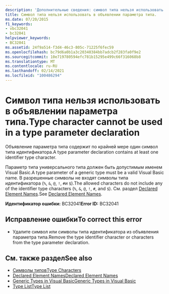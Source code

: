 ```yaml
---
description: 'Дополнительные сведения: символ типа нельзя использовать в объявлении параметра типа'
title: Символ типа нельзя использовать в объявлении параметра типа.
ms.date: 07/20/2015
f1_keywords:
- vbc32041
- bc32041
helpviewer_keywords:
- BC32041
ms.assetid: 24f9a514-f3d4-46c3-805c-71225f6fec59
ms.openlocfilehash: bc79d6a0b1a3c20340384bb7adcb2f283fa0f9e2
ms.sourcegitcommit: 10e719780594efc781b15295e499c66f316068b8
ms.translationtype: MT
ms.contentlocale: ru-RU
ms.lasthandoff: 02/14/2021
ms.locfileid: "100486294"
---
```

# <a name="type-character-cannot-be-used-in-a-type-parameter-declaration"></a><span data-ttu-id="c2599-103">Символ типа нельзя использовать в объявлении параметра типа.</span><span class="sxs-lookup"><span data-stu-id="c2599-103">Type character cannot be used in a type parameter declaration</span></span>

<span data-ttu-id="c2599-104">Объявление параметра типа содержит по крайней мере один символ типа идентификатора.</span><span class="sxs-lookup"><span data-stu-id="c2599-104">A type parameter declaration contains at least one identifier type character.</span></span>  
  
 <span data-ttu-id="c2599-105">Параметр типа универсального типа должен быть допустимым именем Visual Basic.</span><span class="sxs-lookup"><span data-stu-id="c2599-105">A type parameter of a generic type must be a valid Visual Basic name.</span></span> <span data-ttu-id="c2599-106">В разрешенные символы не входят символы типа идентификатора (`%`, `&`, `@`, `!`, `#`и `$`).</span><span class="sxs-lookup"><span data-stu-id="c2599-106">The allowed characters do not include any of the identifier type characters (`%`, `&`, `@`, `!`, `#`, and `$`).</span></span> <span data-ttu-id="c2599-107">См. раздел [Declared Element Names](../programming-guide/language-features/declared-elements/declared-element-names.md).</span><span class="sxs-lookup"><span data-stu-id="c2599-107">See [Declared Element Names](../programming-guide/language-features/declared-elements/declared-element-names.md).</span></span>  
  
 <span data-ttu-id="c2599-108">**Идентификатор ошибки:** BC32041</span><span class="sxs-lookup"><span data-stu-id="c2599-108">**Error ID:** BC32041</span></span>  
  
## <a name="to-correct-this-error"></a><span data-ttu-id="c2599-109">Исправление ошибки</span><span class="sxs-lookup"><span data-stu-id="c2599-109">To correct this error</span></span>  
  
- <span data-ttu-id="c2599-110">Удалите символ или символы типа идентификатора из объявления параметра типа.</span><span class="sxs-lookup"><span data-stu-id="c2599-110">Remove the type identifier character or characters from the type parameter declaration.</span></span>  
  
## <a name="see-also"></a><span data-ttu-id="c2599-111">См. также раздел</span><span class="sxs-lookup"><span data-stu-id="c2599-111">See also</span></span>

- [<span data-ttu-id="c2599-112">Символы типов</span><span class="sxs-lookup"><span data-stu-id="c2599-112">Type Characters</span></span>](../programming-guide/language-features/data-types/type-characters.md)
- [<span data-ttu-id="c2599-113">Declared Element Names</span><span class="sxs-lookup"><span data-stu-id="c2599-113">Declared Element Names</span></span>](../programming-guide/language-features/declared-elements/declared-element-names.md)
- [<span data-ttu-id="c2599-114">Generic Types in Visual Basic</span><span class="sxs-lookup"><span data-stu-id="c2599-114">Generic Types in Visual Basic</span></span>](../programming-guide/language-features/data-types/generic-types.md)
- [<span data-ttu-id="c2599-115">Type List</span><span class="sxs-lookup"><span data-stu-id="c2599-115">Type List</span></span>](../language-reference/statements/type-list.md)

